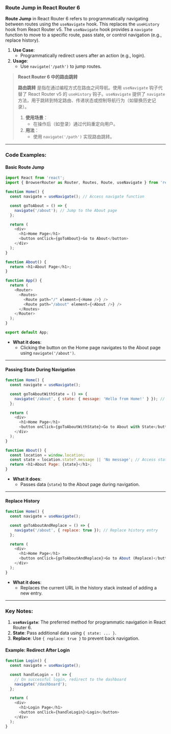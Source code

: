 ### Route Jump in React Router 6  

**Route Jump** in React Router 6 refers to programmatically navigating between routes using the `useNavigate` hook. This replaces the `useHistory` hook from React Router v5. The `useNavigate` hook provides a `navigate` function to move to a specific route, pass state, or control navigation (e.g., replace history).  

1. **Use Case**:  
   - Programmatically redirect users after an action (e.g., login).  
3. **Usage**:  
   - Use `navigate('/path')` to jump routes.  

> **React Router 6 中的路由跳转**  
>
> <audio src="C:\Users\10691\Downloads\路由跳转是指通过编程方式在路由.mp3"></audio>
>
> **路由跳转** 是指在通过编程方式在路由之间导航。使用 `useNavigate` 钩子代替了 React Router v5 的 `useHistory` 钩子。`useNavigate` 提供了 `navigate` 方法，用于跳转到特定路由、传递状态或控制导航行为（如替换历史记录）。  
>
> 1. **使用场景**：  
>    - 在操作后（如登录）通过代码重定向用户。  
> 3. **用法**：  
>    - 使用 `navigate('/path')` 实现路由跳转。  

---

### Code Examples:

#### **Basic Route Jump**

<audio src="C:\Users\10691\Downloads\这段代码使用了ReactRou.mp3"></audio>

```javascript
import React from 'react';
import { BrowserRouter as Router, Routes, Route, useNavigate } from 'react-router-dom';

function Home() {
  const navigate = useNavigate(); // Access navigate function

  const goToAbout = () => {
    navigate('/about'); // Jump to the About page
  };

  return (
    <div>
      <h1>Home Page</h1>
      <button onClick={goToAbout}>Go to About</button>
    </div>
  );
}

function About() {
  return <h1>About Page</h1>;
}

function App() {
  return (
    <Router>
      <Routes>
        <Route path="/" element={<Home />} />
        <Route path="/about" element={<About />} />
      </Routes>
    </Router>
  );
}

export default App;
```

- **What it does**:  
  - Clicking the button on the Home page navigates to the About page using `navigate('/about')`.

---

#### **Passing State During Navigation**

<audio src="C:\Users\10691\Downloads\这段代码扩展了 ReactRo.mp3"></audio>

```javascript
function Home() {
  const navigate = useNavigate();

  const goToAboutWithState = () => {
    navigate('/about', { state: { message: 'Hello from Home!' } }); // Pass state
  };

  return (
    <div>
      <h1>Home Page</h1>
      <button onClick={goToAboutWithState}>Go to About with State</button>
    </div>
  );
}

function About() {
  const location = window.location;
  const state = location.state?.message || 'No message'; // Access state
  return <h1>About Page: {state}</h1>;
}
```

- **What it does**:  
  - Passes data (`state`) to the About page during navigation.  

---

#### **Replace History**

<audio src="C:\Users\10691\Downloads\这段代码展示了 ReactRo.mp3"></audio>

```javascript
function Home() {
  const navigate = useNavigate();

  const goToAboutAndReplace = () => {
    navigate('/about', { replace: true }); // Replace history entry
  };

  return (
    <div>
      <h1>Home Page</h1>
      <button onClick={goToAboutAndReplace}>Go to About (Replace)</button>
    </div>
  );
}
```

- **What it does**:  
  - Replaces the current URL in the history stack instead of adding a new entry.  

---

### Key Notes:  
1. **`useNavigate`**: The preferred method for programmatic navigation in React Router 6.  
2. **State**: Pass additional data using `{ state: ... }`.  
3. **Replace**: Use `{ replace: true }` to prevent back navigation.  

#### Example: Redirect After Login
```javascript
function Login() {
  const navigate = useNavigate();

  const handleLogin = () => {
    // On successful login, redirect to the dashboard
    navigate('/dashboard');
  };

  return (
    <div>
      <h1>Login Page</h1>
      <button onClick={handleLogin}>Login</button>
    </div>
  );
}
```